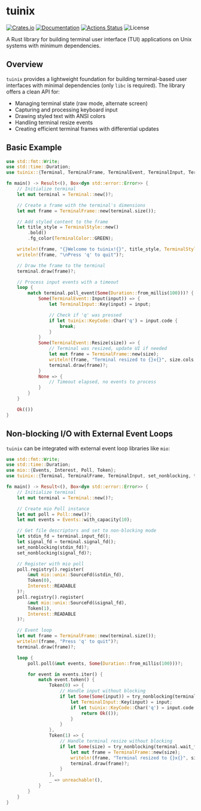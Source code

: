 tuinix
======

[![Crates.io](https://img.shields.io/crates/v/tuinix.svg)](https://crates.io/crates/tuinix)
[![Documentation](https://docs.rs/tuinix/badge.svg)](https://docs.rs/tuinix)
[![Actions Status](https://github.com/sile/tuinix/workflows/CI/badge.svg)](https://github.com/sile/tuinix/actions)
![License](https://img.shields.io/crates/l/tuinix)

A Rust library for building terminal user interface (TUI) applications on Unix systems with minimum dependencies.

## Overview

`tuinix` provides a lightweight foundation for building terminal-based user interfaces with minimal dependencies (only `libc` is required). The library offers a clean API for:

- Managing terminal state (raw mode, alternate screen)
- Capturing and processing keyboard input
- Drawing styled text with ANSI colors
- Handling terminal resize events
- Creating efficient terminal frames with differential updates

## Basic Example

```rust
use std::fmt::Write;
use std::time::Duration;
use tuinix::{Terminal, TerminalFrame, TerminalEvent, TerminalInput, TerminalStyle, TerminalColor};

fn main() -> Result<(), Box<dyn std::error::Error>> {
    // Initialize terminal
    let mut terminal = Terminal::new()?;

    // Create a frame with the terminal's dimensions
    let mut frame = TerminalFrame::new(terminal.size());

    // Add styled content to the frame
    let title_style = TerminalStyle::new()
        .bold()
        .fg_color(TerminalColor::GREEN);

    writeln!(frame, "{}Welcome to tuinix!{}", title_style, TerminalStyle::RESET)?;
    writeln!(frame, "\nPress 'q' to quit")?;

    // Draw the frame to the terminal
    terminal.draw(frame)?;

    // Process input events with a timeout
    loop {
        match terminal.poll_event(Some(Duration::from_millis(100)))? {
            Some(TerminalEvent::Input(input)) => {
                let TerminalInput::Key(input) = input;

                // Check if 'q' was pressed
                if let tuinix::KeyCode::Char('q') = input.code {
                    break;
                }
            }
            Some(TerminalEvent::Resize(size)) => {
                // Terminal was resized, update UI if needed
                let mut frame = TerminalFrame::new(size);
                writeln!(frame, "Terminal resized to {}x{}", size.cols, size.rows)?;
                terminal.draw(frame)?;
            }
            None => {
                // Timeout elapsed, no events to process
            }
        }
    }

    Ok(())
}
```

## Non-blocking I/O with External Event Loops

`tuinix` can be integrated with external event loop libraries like `mio`:

```rust
use std::fmt::Write;
use std::time::Duration;
use mio::{Events, Interest, Poll, Token};
use tuinix::{Terminal, TerminalFrame, TerminalInput, set_nonblocking, try_nonblocking};

fn main() -> Result<(), Box<dyn std::error::Error>> {
    // Initialize terminal
    let mut terminal = Terminal::new()?;

    // Create mio Poll instance
    let mut poll = Poll::new()?;
    let mut events = Events::with_capacity(10);

    // Get file descriptors and set to non-blocking mode
    let stdin_fd = terminal.input_fd();
    let signal_fd = terminal.signal_fd();
    set_nonblocking(stdin_fd)?;
    set_nonblocking(signal_fd)?;

    // Register with mio poll
    poll.registry().register(
        &mut mio::unix::SourceFd(&stdin_fd),
        Token(0),
        Interest::READABLE
    )?;
    poll.registry().register(
        &mut mio::unix::SourceFd(&signal_fd),
        Token(1),
        Interest::READABLE
    )?;

    // Event loop
    let mut frame = TerminalFrame::new(terminal.size());
    writeln!(frame, "Press 'q' to quit")?;
    terminal.draw(frame)?;

    loop {
        poll.poll(&mut events, Some(Duration::from_millis(100)))?;

        for event in events.iter() {
            match event.token() {
                Token(0) => {
                    // Handle input without blocking
                    if let Some(Some(input)) = try_nonblocking(terminal.read_input())? {
                        let TerminalInput::Key(input) = input;
                        if let tuinix::KeyCode::Char('q') = input.code {
                            return Ok(());
                        }
                    }
                },
                Token(1) => {
                    // Handle terminal resize without blocking
                    if let Some(size) = try_nonblocking(terminal.wait_for_resize())? {
                        let mut frame = TerminalFrame::new(size);
                        writeln!(frame, "Terminal resized to {}x{}", size.cols, size.rows)?;
                        terminal.draw(frame)?;
                    }
                },
                _ => unreachable!(),
            }
        }
    }
}
```
